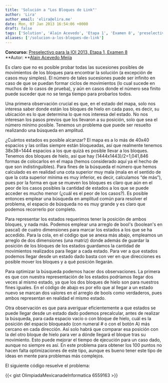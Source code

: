 ```yaml
---
title: 'Solución a "Los Bloques de Link"'
author: 'Lira'
author_email: 'elira@elira.me'
date: Mon, 07 Jan 2013 16:54:06 +0000
draft: false
tags: ['Solution', 'Alain Acevedo', 'Etapa 1', 'Examen 8', 'preselectivo', 'solución', 'Soluciones Preselectivo 2013']
aliases: ['/solucion-a-los-bloques-de-link']
---
```


**Concurso:** [Preselectivo para la IOI 2013, Etapa 1, Examen 8](https://omegaup.com/arena/IOI2013E1P8) **Autor: **[Alain Acevedo Mejía](mailto:alainacme@gmail.com)

Es claro que no es posible probar todas las sucesiones posibles de movimientos de los bloques para encontrar la solución (a excepción de casos muy simples). El número de tales sucesiones puede ser infinito en caso de que se puedan formar ciclos de movimientos (lo cual sucede en muchos de lo casos de prueba), y aún en casos donde el número sea finito puede suceder que no se tenga tiempo para probarlos todos.

Una primera observación crucial es que, en el estado del mapa, solo nos interesa saber donde están los bloques de hielo en cada paso, es decir, su ubicación es lo que determina lo que nos interesa del estado. No nos interesan los pasos previos que los llevaron a su posición, solo que sea el número mínimo posible. Tenemos un problema que puede ser resuelto realizando una búsqueda en amplitud.

¿Cuántos estados es posible alcanzar? El mapa es a lo más de 40x40 espacios y las orillas siempre están bloqueadas, así que realmente tenemos 38x38=1444 espacios a los que quizá es posible llevar a los bloques. Tenemos dos bloques de hielo, así que hay (1444x1443)/2=1,041,846 formas de colocarlos en el mapa (hemos considerado aquí ya el hecho de que son indistinguibles). Para fines de la búsqueda el número que hemos calculado es en realidad una cota superior muy mala (mala en el sentido de que la cota superior mínima es muy inferior, es decir, calculamos “de más”), pues por la forma en que se mueven los bloques es claro que aún en el peor de los casos posibles la cantidad de estados a los que se puede acceder es mucho menor (¿cuál es el peor de los casos?). Es posible entonces emplear una búsqueda en amplitud común para resolver el problema, el espacio de búsqueda no es muy grande y es claro que podemos recorrerlo por completo.

Para representar los estados requerimos tener la posición de ambos bloques, y nada más. Podemos emplear una arreglo de bool's (boolean's en pascal) de cuatro dimensiones para marcar los estados a los que se ha accedido. Para la cola, en el código que se anexa más abajo, empleamos un arreglo de dos dimensiones (una matriz) donde además de guardar la posición de los bloques de los estados guardamos la cantidad de movimientos realizados para llegar a cada estado. Para ver a que estados podemos llegar desde un estado dado basta con ver en que direcciones es posible mover los bloques y a qué posición llegarán.

Para optimizar la búsqueda podemos hacer dos observaciones. La primera es que con nuestra representación de los estados podríamos llegar dos veces al mismo estado, ya que los dos bloques de hielo son para nuestros fines iguales. En el código de abajo es por ello que al llegar a un estado nuevo se marcan dos valores en el arreglo de bools como verdaderos, pues ambos representan en realidad el mismo estado.

Otra observación es que para averiguar eficientemente a que estados se puede llegar desde un estado dado podemos precalcular, antes de realizar la búsqueda, para cada espacio vacío o con bloque de hielo, cuál es la posición del espacio bloqueado (con numeral # o con el botón A) más cercano en cada dirección. Así solo habrá que comparar esa posición con la del otro bloque de hielo para ver a dónde llegará el bloque tras su movimiento. Esto puede mejorar el tiempo de ejecución para un caso dado, aunque no siempre es así. En este problema para obtener los 100 puntos no hacen falta optimizaciones de este tipo, aunque es bueno tener este tipo de ideas en mente para problemas más complejos.

El siguiente código resuelve el problema:

{{< gist OlimpiadaMexicanadeInformatica 6559163 >}}